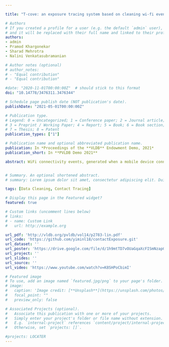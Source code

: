 ```yaml
---

title: "T-cove: an exposure tracing system based on cleaning wi-fi events on organizational premises"

# Authors
# If you created a profile for a user (e.g. the default `admin` user), write the username (folder name) here 
# and it will be replaced with their full name and linked to their profile.
authors:
- admin
- Pramod Khargonekar
- Sharad Mehrotra
- Nalini Venkatasubramanian

# Author notes (optional)
# author_notes:
# - "Equal contribution"
# - "Equal contribution"

#date: "2020-11-01T00:00:00Z"  # should stick to this format
doi: "10.14778/3476311.3476344"

# Schedule page publish date (NOT publication's date).
publishDate: "2021-05-01T00:00:00Z"

# Publication type.
# Legend: 0 = Uncategorized; 1 = Conference paper; 2 = Journal article;
# 3 = Preprint / Working Paper; 4 = Report; 5 = Book; 6 = Book section;
# 7 = Thesis; 8 = Patent
publication_types: ["1"]

# Publication name and optional abbreviated publication name.
publication: In *Proceedings of the **VLDB** Endowment Demo, 2021*
publication_short: In **PVLDB Demo 2021**

abstract: WiFi connectivity events, generated when a mobile device connects to WiFi access points can serve as a robust, passive, (almost) zero- cost indoor localization technology. The challenge is the coarse level localization it offers that limits its usefulness. We recently developed a novel data cleaning based approach, LOCATER, that exploits patterns in the network data to achieve accuracy as high as 90% at room level granularity making it possible to use network data to support a much larger class of applications. In this paper, we demonstrate one such application to help organizations track levels of occupancy, and potential exposure of the inhabitants of the buildings to others possibly infected on their premises. The system, entitled T-Cove, is in operational use at over 20 buildings at UCI and has now become part of the reopening procedure of the schools. The demonstration will highlight T-Cove functionalities over both live data and data captured in the past.


# Summary. An optional shortened abstract.
# summary: Lorem ipsum dolor sit amet, consectetur adipiscing elit. Duis posuere tellus ac convallis placerat. Proin tincidunt magna sed ex sollicitudin condimentum.

tags: [Data Cleaning, Contact Tracing]

# Display this page in the Featured widget?
featured: true

# Custom links (uncomment lines below)
# links:
# - name: Custom Link
#   url: http://example.org

url_pdf: 'http://vldb.org/pvldb/vol14/p2783-lin.pdf'
url_code: 'https://github.com/yiminl18/contactExposure.git'
url_dataset: ''
url_poster: 'https://drive.google.com/file/d/1h9mtTD7vOUaGqaXcFISmNzapGBcmAgAO/view'
url_project: ''
url_slides: ''
url_source: ''
url_video: 'https://www.youtube.com/watch?v=K8SHPoCbimI'

# Featured image
# To use, add an image named `featured.jpg/png` to your page's folder. 
# image:
#   caption: 'Image credit: [**Unsplash**](https://unsplash.com/photos/pLCdAaMFLTE)'
#   focal_point: ""
#   preview_only: false

# Associated Projects (optional).
#   Associate this publication with one or more of your projects.
#   Simply enter your project's folder or file name without extension.
#   E.g. `internal-project` references `content/project/internal-project/index.md`.
#   Otherwise, set `projects: []`.

#projects: LOCATER
---
```


